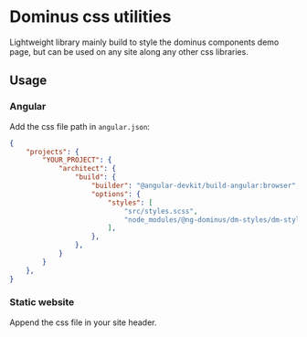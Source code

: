 # Dominus css utilities

Lightweight library mainly build to style the dominus components demo page, but can be used on any site along any other css libraries.

## Usage

### Angular 
Add the css file path in `angular.json`:
``` json
{
    "projects": {
        "YOUR_PROJECT": {
            "architect": {
                "build": {
                    "builder": "@angular-devkit/build-angular:browser",
                    "options": {
                        "styles": [
                            "src/styles.scss",
                            "node_modules/@ng-dominus/dm-styles/dm-styles.css"
                        ],
                    },
                },
            }
        }
    },
}
```

### Static website
Append the css file in your site header.
